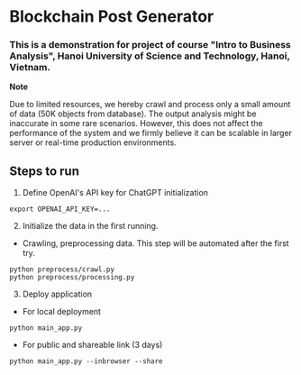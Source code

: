 # Blockchain Post Generator

### This is a demonstration for project of course "Intro to Business Analysis", Hanoi University of Science and Technology, Hanoi, Vietnam.

**__Note__**

Due to limited resources, we hereby crawl and process only a small amount of data (50K objects from database). The output analysis might be inaccurate in some rare scenarios. However, this does not affect the performance of the system and we firmly believe it can be scalable in larger server or real-time production environments.

## Steps to run

1. Define OpenAI's API key for ChatGPT initialization
```
export OPENAI_API_KEY=...
```

2. Initialize the data in the first running. 

- Crawling, preprocessing data. This step will be automated after the first try.
```
python preprocess/crawl.py
python preprocess/processing.py
```

3. Deploy application
- For local deployment
```
python main_app.py
```
- For public and shareable link (3 days)
```
python main_app.py --inbrowser --share
```